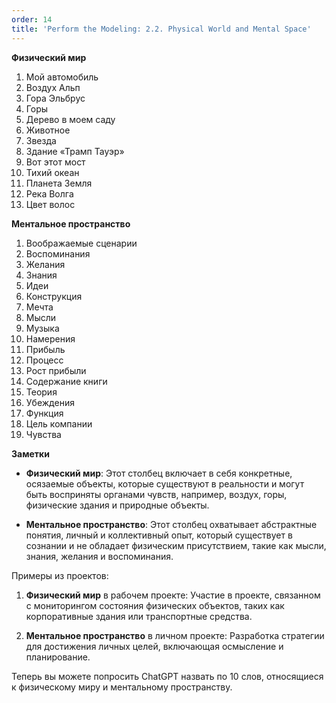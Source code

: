 ```yaml
---
order: 14
title: 'Perform the Modeling: 2.2. Physical World and Mental Space'
---
```


**Физический мир**

1. Мой автомобиль
2. Воздух Альп
3. Гора Эльбрус
4. Горы
5. Дерево в моем саду
6. Животное
7. Звезда
8. Здание «Трамп Тауэр»
9. Вот этот мост
10. Тихий океан
11. Планета Земля
12. Река Волга
13. Цвет волос

**Ментальное пространство**

1. Воображаемые сценарии
2. Воспоминания
3. Желания
4. Знания
5. Идеи
6. Конструкция
7. Мечта
8. Мысли
9. Музыка
10. Намерения
11. Прибыль
12. Процесс
13. Рост прибыли
14. Содержание книги
15. Теория
16. Убеждения
17. Функция
18. Цель компании
19. Чувства

**Заметки**

- **Физический мир**: Этот столбец включает в себя конкретные, осязаемые объекты, которые существуют в реальности и могут быть восприняты органами чувств, например, воздух, горы, физические здания и природные объекты.
  
- **Ментальное пространство**: Этот столбец охватывает абстрактные понятия, личный и коллективный опыт, который существует в сознании и не обладает физическим присутствием, такие как мысли, знания, желания и воспоминания.

Примеры из проектов:

1. **Физический мир** в рабочем проекте: Участие в проекте, связанном с мониторингом состояния физических объектов, таких как корпоративные здания или транспортные средства.

2. **Ментальное пространство** в личном проекте: Разработка стратегии для достижения личных целей, включающая осмысление и планирование.

Теперь вы можете попросить ChatGPT назвать по 10 слов, относящиеся к физическому миру и ментальному пространству.